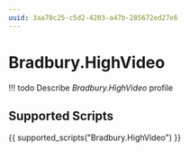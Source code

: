 ```yaml
---
uuid: 3aa78c25-c5d2-4203-a47b-285672ed27e6
---
```



# Bradbury.HighVideo


<!-- prettier-ignore -->
!!! todo
    Describe *Bradbury.HighVideo* profile

## Supported Scripts

{{ supported_scripts("Bradbury.HighVideo") }}
